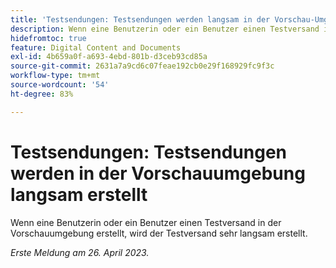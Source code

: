 ```yaml
---
title: 'Testsendungen: Testsendungen werden langsam in der Vorschau-Umgebung erstellt'
description: Wenn eine Benutzerin oder ein Benutzer einen Testversand in der Vorschauumgebung erstellt, wird der Testversand sehr langsam erstellt.
hidefromtoc: true
feature: Digital Content and Documents
exl-id: 4b659a0f-a693-4ebd-801b-d3ceb93cd85a
source-git-commit: 2631a7a9cd6c07feae192cb0e29f168929fc9f3c
workflow-type: tm+mt
source-wordcount: '54'
ht-degree: 83%

---
```


# Testsendungen: Testsendungen werden in der Vorschauumgebung langsam erstellt

<!--This article is by request. Article is on WF and WFP TOCs-->

Wenn eine Benutzerin oder ein Benutzer einen Testversand in der Vorschauumgebung erstellt, wird der Testversand sehr langsam erstellt.

_Erste Meldung am 26. April 2023._

